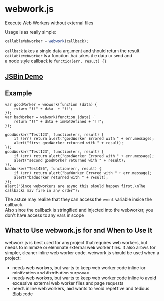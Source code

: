webwork.js
=======

Execute Web Workers without external files

Usage is as really simple:

```javascript
callableWebworker = webwork(callback);
```
`callback` takes a single data argument and should return the result  
`callableWebworker` is a function that takes the data to send and  
a node style callback ie `function(err, result) {}`

## [JSBin Demo](http://jsfiddle.net/uqcFM/60/)

## Example
```javascipt
var goodWorker = webwork(function (data) {
    return "!!" + data  + "!!";
});
var badWorker = webwork(function (data) {
    return "!!" + data + imNotDefined + "!!";
});

goodWorker("Test123", function(err, result) {
    if (err) return alert("goodWorker Errored with " + err.message);
    alert("first goodWorker returned with " + result);
});
goodWorker("Test123", function(err, result) {
    if (err) return alert("goodWorker Errored with " + err.message);
    alert("second goodWorker returned with " + result);
});
badWorker("Test456", function(err, result) {
    if (err) return alert("badWorker Errored with " + err.message);
    alert("badWorker returned with " + result);
});
alert("Since webworkers are async this should happen first.\nThe callbacks may fire in any order");
```

The astute may realize that they can access the `event` variable inside the callback.  
Also since the callback is stringified and injected into the webworker, you don't have access to any vars in scope

## What to Use webwork.js for and When to Use It
webwork.js is best used for any project that requires web workers, but needs to minimize or eleminate external web worker files. It also allows for simpler, cleaner inline web worker code. webwork.js should be used when a project: 
- needs web workers, but wants to keep web worker code inline for minification and distribution purposes
- needs web workers, but wants to keep web worker code inline to avoid excessive external web worker files and page requests
- needs inline web workers, and wants to avoid repetitive and tedious [Blob](https://developer.mozilla.org/en-US/docs/Web/API/Blob) code





